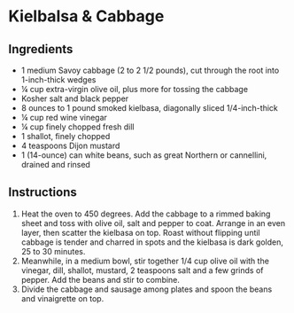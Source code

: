 # Kielbalsa & Cabbage

## Ingredients

- 1 medium Savoy cabbage (2 to 2 1/2 pounds), cut through the root into 1-inch-thick wedges
- ¼ cup extra-virgin olive oil, plus more for tossing the cabbage
- Kosher salt and black pepper
- 8 ounces to 1 pound smoked kielbasa, diagonally sliced 1/4-inch-thick
- ¼ cup red wine vinegar
- ¼ cup finely chopped fresh dill
- 1 shallot, finely chopped
- 4 teaspoons Dijon mustard
- 1 (14-ounce) can white beans, such as great Northern or cannellini, drained and rinsed

## Instructions


1. Heat the oven to 450 degrees. Add the cabbage to a rimmed baking sheet and toss with olive oil, salt and pepper to coat. Arrange in an even layer, then scatter the kielbasa on top. Roast without flipping until cabbage is tender and charred in spots and the kielbasa is dark golden, 25 to 30 minutes.
1. Meanwhile, in a medium bowl, stir together 1/4 cup olive oil with the vinegar, dill, shallot, mustard, 2 teaspoons salt and a few grinds of pepper. Add the beans and stir to combine.
1. Divide the cabbage and sausage among plates and spoon the beans and vinaigrette on top.
